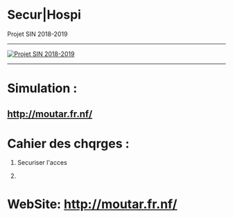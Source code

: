 # Secur|Hospi
Projet SIN 2018-2019
________


[![Projet SIN 2018-2019](http://moutar.fr.nf/logo.png)](http://moutar.fr.nf/)

________

# Simulation : 
## http://moutar.fr.nf/

# Cahier des chqrges :

1. Securiser l'acces 

2. 

# WebSite: http://moutar.fr.nf/
